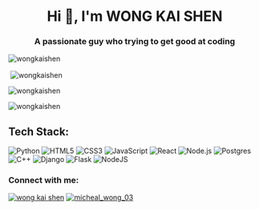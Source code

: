 <h1 align="center">Hi 👋, I'm WONG KAI SHEN</h1>
<h3 align="center">A passionate guy who trying to get good at coding</h3>

<p align="left"> <img src="https://komarev.com/ghpvc/?username=wongkaishen&label=Profile%20views&color=0e75b6&style=flat" alt="wongkaishen" /> </p>

<p>&nbsp;<img align="center" src="https://github-readme-stats.vercel.app/api?username=wongkaishen&show_icons=true&theme=react&hide=issues" alt="wongkaishen" /></p>

<p><img align="center" src="https://github-readme-stats.vercel.app/api/top-langs/?username=wongkaishen&theme=react&layout=pie" alt="wongkaishen" /></p>

<p><img align="center" src="https://github-readme-streak-stats.herokuapp.com/?user=wongkaishen&theme=react" alt="wongkaishen" /></p>

## Tech Stack:
![Python](https://img.shields.io/badge/python-3670A0?style=for-the-badge&logo=python&logoColor=ffdd54)
![HTML5](https://img.shields.io/badge/html5-%23E34F26.svg?style=for-the-badge&logo=html5&logoColor=white)
![CSS3](https://img.shields.io/badge/css3-%231572B6.svg?style=for-the-badge&logo=css3&logoColor=white)
![JavaScript](https://img.shields.io/badge/javascript-%23323330.svg?style=for-the-badge&logo=javascript&logoColor=%23F7DF1E)
![React](https://img.shields.io/badge/react-%2320232a.svg?style=for-the-badge&logo=react&logoColor=%2361DAFB)
![Node.js](https://img.shields.io/badge/node.js-6DA55F?style=for-the-badge&logo=node.js&logoColor=white)
![Postgres](https://img.shields.io/badge/postgres-%23316192.svg?style=for-the-badge&logo=postgresql&logoColor=white)
![C++](https://img.shields.io/badge/c++-%2300599C.svg?style=for-the-badge&logo=c%2B%2B&logoColor=white)
![Django](https://img.shields.io/badge/Django-%23092E20.svg?style=for-the-badge&logo=django&logoColor=white)
![Flask](https://img.shields.io/badge/Flask-000?style=for-the-badge&logo=flask&logoColor=fff)
![NodeJS](https://img.shields.io/badge/Node.js-6DA55F?style=for-the-badge&logo=node.js&logoColor=white)



<h3 align="left">Connect with me:</h3>
<p align="left">
<a href="https://linkedin.com/in/wong kai shen" target="blank"><img src="https://custom-icon-badges.demolab.com/badge/LinkedIn-0A66C2?style=for-the-badge&logo=linkedin-white&logoColor=fff" alt="wong kai shen" /></a>
<a href="https://instagram.com/micheal_wong_03" target="blank"><img src="https://img.shields.io/badge/Instagram-%23E4405F.svg?style=for-the-badge&logo=Instagram&logoColor=white" alt="micheal_wong_03" /></a>
  
</p>




